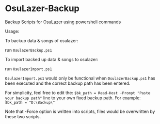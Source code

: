 # OsuLazer-Backup
Backup Scripts for OsuLazer using powershell commands

Usage:

To backup data & songs of osulazer:

run `OsulazerBackup.ps1`

To import backed up data & songs to osulazer:

run `OsulazerImport.ps1`

`OsulazerImport.ps1` would only be functional when `OsulazerBackup.ps1` has been executed and the correct backup path has been entered.

For simplicity, feel free to edit the:
`$bk_path = Read-Host -Prompt "Paste your backup path"`
line to your own fixed backup path.
For example:
`$bk_path = "D:\Backup\"`

Note that -Force option is written into scripts, files would be overwritten by these two scripts.
